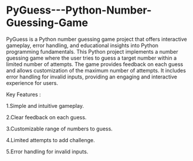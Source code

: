 # PyGuess---Python-Number-Guessing-Game
PyGuess is a Python number guessing game project that offers interactive gameplay, error handling, and educational insights into Python programming fundamentals.
This Python project implements a number guessing game where the user tries to guess a target number within a limited number of attempts. 
The game provides feedback on each guess and allows customization of the maximum number of attempts. 
It includes error handling for invalid inputs, providing an engaging and interactive experience for users.

Key Features :

1.Simple and intuitive gameplay.

2.Clear feedback on each guess.

3.Customizable range of numbers to guess.

4.Limited attempts to add challenge.

5.Error handling for invalid inputs.
